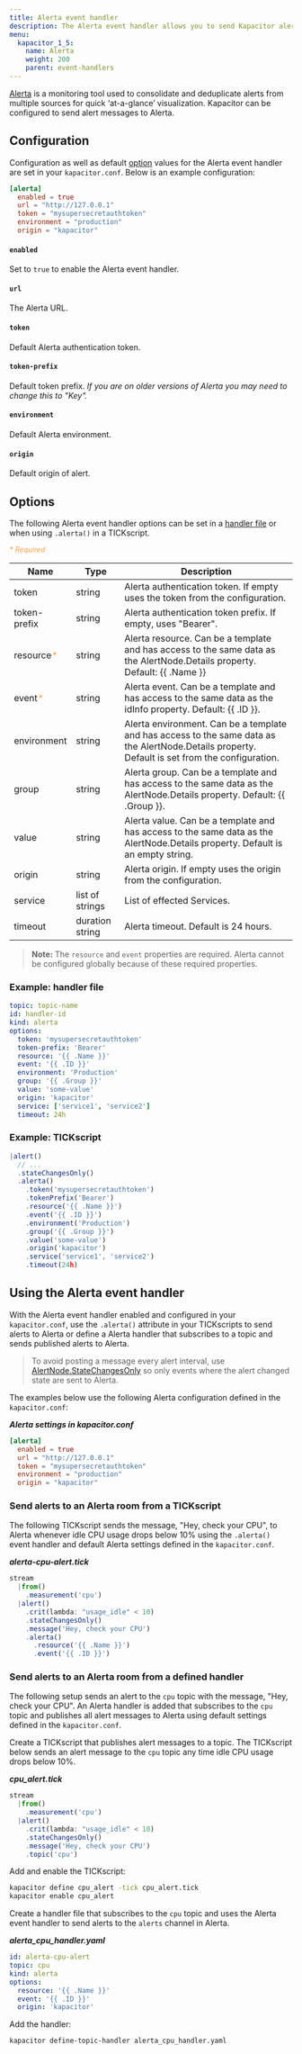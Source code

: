 ```yaml
---
title: Alerta event handler
description: The Alerta event handler allows you to send Kapacitor alerts to Alerta. This page includes configuration options and usage examples.
menu:
  kapacitor_1_5:
    name: Alerta
    weight: 200
    parent: event-handlers
---
```


[Alerta](http://alerta.io/) is a monitoring tool used to consolidate and
deduplicate alerts from multiple sources for quick ‘at-a-glance’ visualization.
Kapacitor can be configured to send alert messages to Alerta.

## Configuration
Configuration as well as default [option](#options) values for the Alerta event
handler are set in your `kapacitor.conf`.
Below is an example configuration:

```toml
[alerta]
  enabled = true
  url = "http://127.0.0.1"
  token = "mysupersecretauthtoken"
  environment = "production"
  origin = "kapacitor"
```

#### `enabled`
Set to `true` to enable the Alerta event handler.

#### `url`
The Alerta URL.

#### `token`
Default Alerta authentication token.

#### `token-prefix`
Default token prefix.
_If you are on older versions of Alerta you may need to change this to "Key"._

#### `environment`
Default Alerta environment.

#### `origin`
Default origin of alert.

## Options
The following Alerta event handler options can be set in a
[handler file](/kapacitor/v1.5/event_handlers/#handler-file) or when using
`.alerta()` in a TICKscript.

<span style="color: #ff9e46; font-style: italic; font-size: .8rem;">* Required</span>

| Name         | Type            | Description                                                                                                                                     |
| ----         | ----            | -----------                                                                                                                                     |
| token        | string          | Alerta authentication token. If empty uses the token from the configuration.                                                                    |
| token-prefix | string          | Alerta authentication token prefix. If empty, uses "Bearer".                                                                                    |
| resource<span style="color: #ff9e46; font-style: italic;">\*</span>     | string          | Alerta resource. Can be a template and has access to the same data as the AlertNode.Details property. Default: {{ .Name }}                      |
| event<span style="color: #ff9e46; font-style: italic;">\*</span>        | string          | Alerta event. Can be a template and has access to the same data as the idInfo property. Default: {{ .ID }}.                                     |
| environment  | string          | Alerta environment. Can be a template and has access to the same data as the AlertNode.Details property. Default is set from the configuration. |
| group        | string          | Alerta group. Can be a template and has access to the same data as the AlertNode.Details property. Default: {{ .Group }}.                       |
| value        | string          | Alerta value. Can be a template and has access to the same data as the AlertNode.Details property. Default is an empty string.                  |
| origin       | string          | Alerta origin. If empty uses the origin from the configuration.                                                                                 |
| service      | list of strings | List of effected Services.                                                                                                                      |
| timeout      | duration string | Alerta timeout. Default is 24 hours.                                                                                                            |

> **Note:** The `resource` and `event` properties are required.
> Alerta cannot be configured globally because of these required properties.

### Example: handler file
```yaml
topic: topic-name
id: handler-id
kind: alerta
options:
  token: 'mysupersecretauthtoken'
  token-prefix: 'Bearer'
  resource: '{{ .Name }}'
  event: '{{ .ID }}'
  environment: 'Production'
  group: '{{ .Group }}'
  value: 'some-value'
  origin: 'kapacitor'
  service: ['service1', 'service2']
  timeout: 24h
```

### Example: TICKscript
```js
|alert()
  // ...
  .stateChangesOnly()
  .alerta()
    .token('mysupersecretauthtoken')
    .tokenPrefix('Bearer')
    .resource('{{ .Name }}')
    .event('{{ .ID }}')
    .environment('Production')
    .group('{{ .Group }}')
    .value('some-value')
    .origin('kapacitor')
    .service('service1', 'service2')
    .timeout(24h)
```

## Using the Alerta event handler
With the Alerta event handler enabled and configured in your `kapacitor.conf`,
use the `.alerta()` attribute in your TICKscripts to send alerts to Alerta or
define a Alerta handler that subscribes to a topic and sends published alerts
to Alerta.

> To avoid posting a message every alert interval, use
> [AlertNode.StateChangesOnly](/kapacitor/v1.5/nodes/alert_node/#statechangesonly)
> so only events where the alert changed state are sent to Alerta.

The examples below use the following Alerta configuration defined in the `kapacitor.conf`:

_**Alerta settings in kapacitor.conf**_  
```toml
[alerta]
  enabled = true
  url = "http://127.0.0.1"
  token = "mysupersecretauthtoken"
  environment = "production"
  origin = "kapacitor"
```

### Send alerts to an Alerta room from a TICKscript

The following TICKscript sends the message, "Hey, check your CPU", to Alerta
whenever idle CPU usage drops below 10% using the `.alerta()` event handler and
default Alerta settings defined in the `kapacitor.conf`.

_**alerta-cpu-alert.tick**_  
```js
stream
  |from()
    .measurement('cpu')
  |alert()
    .crit(lambda: "usage_idle" < 10)
    .stateChangesOnly()
    .message('Hey, check your CPU')
    .alerta()
      .resource('{{ .Name }}')
      .event('{{ .ID }}')
```

### Send alerts to an Alerta room from a defined handler

The following setup sends an alert to the `cpu` topic with the message, "Hey,
check your CPU". An Alerta handler is added that subscribes to the `cpu` topic
and publishes all alert messages to Alerta using default settings defined in the
`kapacitor.conf`.

Create a TICKscript that publishes alert messages to a topic.
The TICKscript below sends an alert message to the `cpu` topic any time idle CPU
usage drops below 10%.

_**cpu\_alert.tick**_
```js
stream
  |from()
    .measurement('cpu')
  |alert()
    .crit(lambda: "usage_idle" < 10)
    .stateChangesOnly()
    .message('Hey, check your CPU')
    .topic('cpu')
```

Add and enable the TICKscript:

```bash
kapacitor define cpu_alert -tick cpu_alert.tick
kapacitor enable cpu_alert
```

Create a handler file that subscribes to the `cpu` topic and uses the Alerta
event handler to send alerts to the `alerts` channel in Alerta.

_**alerta\_cpu\_handler.yaml**_
```yaml
id: alerta-cpu-alert
topic: cpu
kind: alerta
options:
  resource: '{{ .Name }}'
  event: '{{ .ID }}'
  origin: 'kapacitor'
```

Add the handler:

```bash
kapacitor define-topic-handler alerta_cpu_handler.yaml
```
